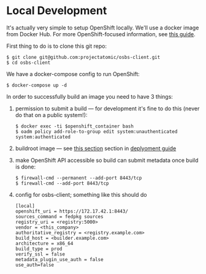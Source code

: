 # Local Development

It's actually very simple to setup OpenShift locally. We'll use a docker image from Docker Hub. For more OpenShift-focused information, see [this guide](https://docs.openshift.org/latest/getting_started/administrators.html).

First thing to do is to clone this git repo:

```
$ git clone git@github.com:projectatomic/osbs-client.git
$ cd osbs-client
```

We have a docker-compose config to run OpenShift:

```
$ docker-compose up -d
```

In order to successfully build an image you need to have 3 things:

1. permission to submit a build — for development it's fine to do this (never do that on a public system!):
    ```
    $ docker exec -ti $openshift_container bash
    $ oadm policy add-role-to-group edit system:unauthenticated system:authenticated
    ```


2. buildroot image — see [this section](https://github.com/projectatomic/osbs-client/blob/master/docs/osbs_instance_setup.md#atomic-reactor) section in [deplyoment guide](https://github.com/projectatomic/osbs-client/blob/master/docs/osbs_instance_setup.md)

3. make OpenShift API accessible so build can submit metadata once build is done:
    ```
    $ firewall-cmd --permanent --add-port 8443/tcp
    $ firewall-cmd --add-port 8443/tcp
    ```

4. config for osbs-client; something like this should do
    ```
    [local]
    openshift_uri = https://172.17.42.1:8443/
    sources_command = fedpkg sources
    registry_uri = <registry:5000>
    vendor = <this_company>
    authoritative_registry = <registry.example.com>
    build_host = <builder.example.com>
    architecture = x86_64
    build_type = prod
    verify_ssl = false
    metadata_plugin_use_auth = false
    use_auth=false
    ```
